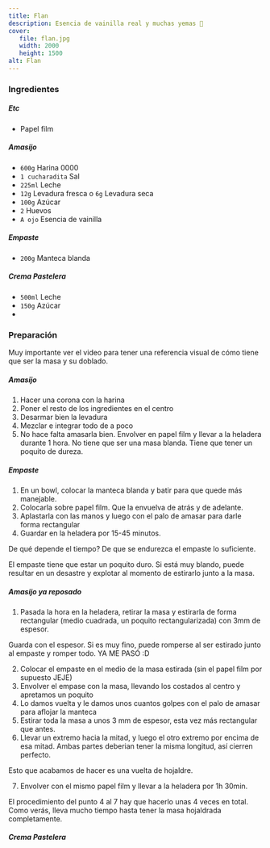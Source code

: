 ```yaml
---
title: Flan
description: Esencia de vainilla real y muchas yemas 🍮
cover:
   file: flan.jpg
   width: 2000
   height: 1500
alt: Flan
---
```


### Ingredientes

##### Etc

-  Papel film

##### Amasijo

-  `600g` Harina 0000
-  `1 cucharadita` Sal
-  `225ml` Leche
-  `12g` Levadura fresca o `6g` Levadura seca
-  `100g` Azúcar
-  `2` Huevos
-  `A ojo` Esencia de vainilla

##### Empaste

-  `200g` Manteca blanda

##### Crema Pastelera

-  `500ml` Leche
-  `150g` Azúcar
-

### Preparación

Muy importante ver el video para tener una referencia visual de cómo tiene que ser la masa y su doblado.

##### Amasijo

1. Hacer una corona con la harina
2. Poner el resto de los ingredientes en el centro
3. Desarmar bien la levadura
4. Mezclar e integrar todo de a poco
5. No hace falta amasarla bien. Envolver en papel film y llevar a la heladera durante 1 hora. No tiene que ser una masa blanda. Tiene que tener un poquito de dureza.

##### Empaste

1. En un bowl, colocar la manteca blanda y batir para que quede más manejable.
2. Colocarla sobre papel film. Que la envuelva de atrás y de adelante.
3. Aplastarla con las manos y luego con el palo de amasar para darle forma rectangular
4. Guardar en la heladera por 15-45 minutos.

De qué depende el tiempo? De que se endurezca el empaste lo suficiente.

El empaste tiene que estar un poquito duro. Si está muy blando, puede resultar en un desastre y explotar al momento de estirarlo junto a la masa.

##### Amasijo ya reposado

1. Pasada la hora en la heladera, retirar la masa y estirarla de forma rectangular (medio cuadrada, un poquito rectangularizada) con 3mm de espesor.

Guarda con el espesor. Si es muy fino, puede romperse al ser estirado junto al empaste y romper todo. YA ME PASÓ :D

2. Colocar el empaste en el medio de la masa estirada (sin el papel film por supuesto JEJE)
3. Envolver el empase con la masa, llevando los costados al centro y apretamos un poquito
4. Lo damos vuelta y le damos unos cuantos golpes con el palo de amasar para aflojar la manteca
5. Estirar toda la masa a unos 3 mm de espesor, esta vez más rectangular que antes.
6. Llevar un extremo hacia la mitad, y luego el otro extremo por encima de esa mitad. Ambas partes deberian tener la misma longitud, así cierren perfecto.

Esto que acabamos de hacer es una vuelta de hojaldre.

7. Envolver con el mismo papel film y llevar a la heladera por 1h 30min.

El procedimiento del punto 4 al 7 hay que hacerlo unas 4 veces en total. Como verás, lleva mucho tiempo hasta tener la masa hojaldrada completamente.

##### Crema Pastelera
